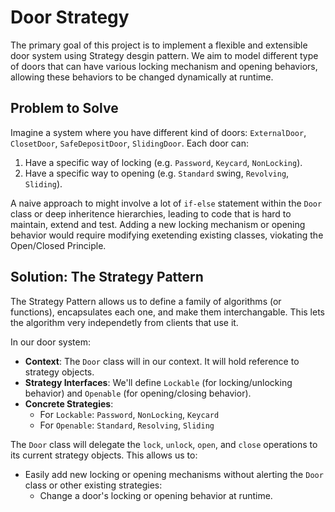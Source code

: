 # Door Strategy 

The primary goal of this project is to implement a flexible and extensible door system using Strategy desgin pattern. We aim to model different type of doors that can have various locking mechanism and opening behaviors, allowing these behaviors to be changed dynamically at runtime.

## Problem to Solve 
Imagine a system where you have different kind of doors:
`ExternalDoor`, `ClosetDoor`, `SafeDepositDoor`, `SlidingDoor`. Each door can:
1. Have a specific way of locking (e.g. `Password`, `Keycard`, `NonLocking`).
2. Have a specific way to opening (e.g. `Standard` swing, `Revolving`, `Sliding`).

A naive approach to might involve a lot of `if-else` statement within the `Door` class or deep inheritence hierarchies, leading to code that is hard to maintain, extend and test. Adding a new locking mechanism or opening behavior would require modifying exetending existing classes, viokating the Open/Closed Principle.

## Solution: The Strategy Pattern 
The Strategy Pattern allows us to define a family of algorithms (or functions), encapsulates each one, and make them interchangable. This lets the algorithm very independetly from clients that use it.

In our door system:
- **Context**: The `Door` class will in our context. It will hold reference to strategy objects.
- **Strategy Interfaces**: We'll define `Lockable` (for locking/unlocking behavior) and `Openable` (for opening/closing behavior).
- **Concrete Strategies**:
  - For `Lockable`: `Password`, `NonLocking`, `Keycard`
  - For `Openable`: `Standard`, `Resolving`, `Sliding`

The `Door` class will delegate the  `lock`, `unlock`, `open`, and `close` operations to its current strategy objects. This allows us to:
- Easily add new locking or opening mechanisms without alerting the `Door` class or other existing strategies:
  - Change a door's locking or opening behavior at runtime.


